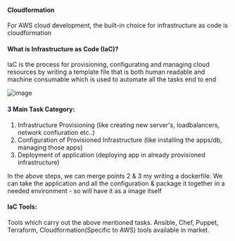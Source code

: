 #### Cloudformation

  For AWS cloud development, the built-in choice for infrastructure as code is cloudformation
  
#### What is Infrastructure as Code (IaC)?

  IaC is the process for provisioning, configurating and managing cloud resources by writing a template file that is both human readable and machine consumable
  which is used to automate all the tasks end to end
  
  ![image](https://user-images.githubusercontent.com/119385929/205580649-7d3cc292-19e1-43a2-944e-6985e73d7bd6.png)

#### 3 Main Task Category:
  
   1. Infrastructure Provisioning (like creating new server's, loadbalancers, network confiuration etc..)
   2. Configuration of Provisioned Infrastructure (like installing the apps/db, managing those apps)
   3. Deployment of application (deploying app in already provisioned infrastructure)

  In the above steps, we can merge points 2 & 3 my writing a dockerfile. We can take the application and all the configuration & package it 
  together in a needed environment - so will have it as a image itself
  
#### IaC Tools:
  Tools which carry out the above mentioned tasks. Ansible, Chef, Puppet, Terraform, Cloudformation(Specific to AWS) tools available in market. 
  
 








